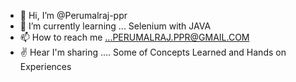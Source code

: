 - 👋 Hi, I’m @Perumalraj-ppr
- 🌱 I’m currently learning ... Selenium with JAVA
- 📫 How to reach me ...PERUMALRAJ.PPR@GMAIL.COM 
- ✌  Hear I'm sharing .... Some of Concepts Learned and Hands on Experiences


<!---
Perumalraj-ppr/Perumalraj-ppr is a ✨ special ✨ repository because its `README.md` (this file) appears on your GitHub profile.
You can click the Preview link to take a look at your changes.
--->
